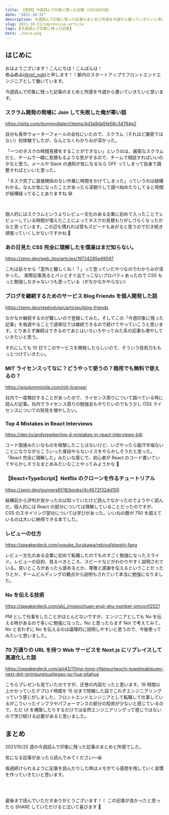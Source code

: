 ```yaml
---
title: 【感想】今週読んで印象に残った記事（2021025週）
date: "2021-10-31"
description: 今週読んで印象に残った記事のまとめと所感を今週から書いていきたいと思います。
slug: 2021-10-31/impressive-article
tags: [今週読んで印象に残った記事]
hero: ./hero.png
---
```


## はじめに

おはようございます！こんにちは！こんばんは！<br>
**のふのふ**([@rpf_nob](https://twitter.com/rpf_nob))と申します！！都内のスタートアップでフロントエンドエンジニアとして働いています。

今週読んで印象に残った記事のまとめと所感を今週から書いていきたいと思います。

### スクラム開発の現場に Join して失敗した俺が悪い話

https://qiita.com/dummydialect/items/4d3a9da5fe58c34764e2

自分も長年ウォーターフォールの会社にいたので、スクラム（それほど厳密ではない）初体験でしたが、なんとなくわかりみが深かった。

「一つのタスクの時間見積をすることができない」というのは、厳密なスクラムだと、チームで一緒に見積もるような気がするので、チームで相談すればいいのかなと思う。メールや Slack の通知が気になるなら OFF ってしまって自身で調整すればといいと思った。

「タスク完了に直接関係のない作業に時間をかけてしまった」っていうのは結構わかる。なんか気になったことがあったら深掘りして調べ始めたりしてると時間が結構経ってることありますね 😅

<br>

個人的にはスクラムというよりレビュー文化のある企業に初めて入ったことでレビューしている時間が増えたことによってタスクの見積もりがしづらくなったかなと思っています。この辺も慣れれば質もスピードもあがると思うので引き続き頑張っていくしかないですかね 🤔

### あの日見た CSS 完全に理解したを僕達はまだ知らない。

https://zenn.dev/web_tips/articles/19724285e49597

これは前々から「意外と難しくね！？」って思っていたやつなのでわかりみが深かった。
実際記事見るとパッとすぐ出てっこないプロパティあったので CSS もっと勉強しなきゃないつも思っている（がなかなかやらない）

### ブログを継続するためのサービス Blog Friends を個人開発した話

https://zenn.dev/steelydylan/articles/blog-friends

なかなか継続するのが難しいので登録してみた。そしてこの「今週印象に残った記事」を毎週やることで週単位では継続できるので続けてやっていこうと思います。とりあえず継続はできるのであとはいろいろやってみた系の記事も増やしていきたいと思う。

それにしても 10 日でこのサービスを開発したらしいので、そういう技術力ももっとつけていきたい。

### MIT ライセンスってなに？どうやって使うの？商用でも無料で使えるの？

https://wisdommingle.com/mit-license/

社内で一度検討することがあったので、ライセンス周りについて調べている時に読んだ記事。社内でライセンス周りの勉強会もやりたいのでもう少し OSS ライセンスについての知見を増やしたい。

### Top 4 Mistakes in React Interviews

https://dev.to/andyrewlee/top-4-mistakes-in-react-interviews-b4i

コード面接みたいなものを経験したことはないけど、いざやったら脇汗半端ないことになりながらこういった普段やらないミスをやらかしそうだと思った。「React 完全に理解した」みたいな感じで、初心者が React のコード書いていてやらかしそうなまとめみたいなことやってみようかな 🤔

### 【React+TypeScript】Netflix のクローンを作るチュートリアル

https://zenn.dev/gunners6518/books/4c4672f32dd100

結構前から評判が良かったのは知っていたけど読んでなかったのでようやく読んだ。個人的には React の部分については理解していることだったのですが、CSS のスタイリング部分については学びがあった。いいねの数が 750 を超えているのは大いに納得できる本でした。

### レビューの仕方

https://speakerdeck.com/yosuke_furukawa/rebiyufalseshi-fang

レビュー文化のある企業に初めて転職したのでものすごく勉強になったスライド。レビューの目的、見るべきところ、スピードなどがわかりやすく説明されている。良いところがあったら褒めるとか、尊敬と感謝を伝えるということだったりとか、チームビルディングの観点から説明もされていて本当に勉強になりました。

### No を伝える技術

https://speakerdeck.com/aki_i/nowochuan-eruji-shu-number-pmconf2021

PM として仕事をしたことがほとんどないですが、エンジニアとしても No を伝える時があるので多いに勉強になった。No と思ったらまず Not で考えてみて、No と言わずに No を伝えるのは論理的に説明しやすいと思うので、今後使ってみたいと思いました。

### 70 万通りの URL を持つ Web サービスを Next.js にリプレイスして高速化した話

https://speakerdeck.com/aiji42/70mo-tong-rifalseurlwochi-tuwebsabisuwo-next-dot-jsniripureisusitegao-su-hua-sitahua

こちらプレゼンも見ていたのですが、圧巻の内容だったと思います。19 時間以上かかっていたデプロイ時間を 15 分まで短縮した話でこれぞエンジニアリングっていう感じがしました。フロントエンドエンジニアとして転職して仕事しているがこういったインフラやパフォーマンスの部分の知見が少ないと感じているので、ただ UI を構築したりするだけでは全然エンジニアリングって感じではないので学び続ける必要があると思いました。

## まとめ

2021/10/25 週の今週読んで印象に残った記事のまとめと所感でした。

気になる記事があったら読んでみてください〜😀

毎週続けられるように記事を読んだりした時はメモがてら感想を残していく習慣を作っていきたいと思います。

<br>
<br>

最後まで読んでいただきありがとうございます！！
この記事が良かったと思ったら SHARE していただけると泣いて喜びます 🤣
